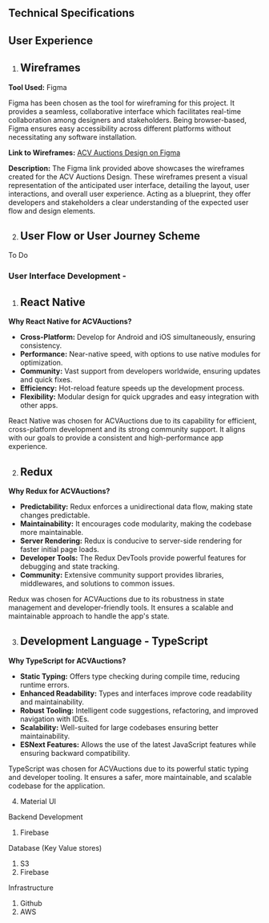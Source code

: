 ## **Technical Specifications**


## User Experience
  1. ## Wireframes

**Tool Used:** Figma

Figma has been chosen as the tool for wireframing for this project. It provides a seamless, collaborative interface which facilitates real-time collaboration among designers and stakeholders. Being browser-based, Figma ensures easy accessibility across different platforms without necessitating any software installation.

**Link to Wireframes:** 
[ACV Auctions Design on Figma](https://www.figma.com/file/5Mtr0Qc8Zp6L1sZxzj0lsx/ACV-Auctions-Design?type=design&node-id=0-1&mode=design&t=Sn1hM4I8FrDCLNFB-0)

**Description:** 
The Figma link provided above showcases the wireframes created for the ACV Auctions Design. These wireframes present a visual representation of the anticipated user interface, detailing the layout, user interactions, and overall user experience. Acting as a blueprint, they offer developers and stakeholders a clear understanding of the expected user flow and design elements.

 2. ## User Flow or User Journey Scheme

To Do

### User Interface Development - 
1. ## React Native

**Why React Native for ACVAuctions?**

- **Cross-Platform:** Develop for Android and iOS simultaneously, ensuring consistency.
- **Performance:** Near-native speed, with options to use native modules for optimization.
- **Community:** Vast support from developers worldwide, ensuring updates and quick fixes.
- **Efficiency:** Hot-reload feature speeds up the development process.
- **Flexibility:** Modular design for quick upgrades and easy integration with other apps.

React Native was chosen for ACVAuctions due to its capability for efficient, cross-platform development and its strong community support. It aligns with our goals to provide a consistent and high-performance app experience.

2. ## Redux

**Why Redux for ACVAuctions?**

- **Predictability:** Redux enforces a unidirectional data flow, making state changes predictable.
- **Maintainability:** It encourages code modularity, making the codebase more maintainable.
- **Server Rendering:** Redux is conducive to server-side rendering for faster initial page loads.
- **Developer Tools:** The Redux DevTools provide powerful features for debugging and state tracking.
- **Community:** Extensive community support provides libraries, middlewares, and solutions to common issues.

Redux was chosen for ACVAuctions due to its robustness in state management and developer-friendly tools. It ensures a scalable and maintainable approach to handle the app's state.

  3. ## Development Language - TypeScript

**Why TypeScript for ACVAuctions?**

- **Static Typing:** Offers type checking during compile time, reducing runtime errors.
- **Enhanced Readability:** Types and interfaces improve code readability and maintainability.
- **Robust Tooling:** Intelligent code suggestions, refactoring, and improved navigation with IDEs.
- **Scalability:** Well-suited for large codebases ensuring better maintainability.
- **ESNext Features:** Allows the use of the latest JavaScript features while ensuring backward compatibility.

TypeScript was chosen for ACVAuctions due to its powerful static typing and developer tooling. It ensures a safer, more maintainable, and scalable codebase for the application.

  4. Material UI

Backend Development
  1. Firebase

Database (Key Value stores)
  1. S3
  2. Firebase

Infrastructure
  1. Github
  2. AWS





